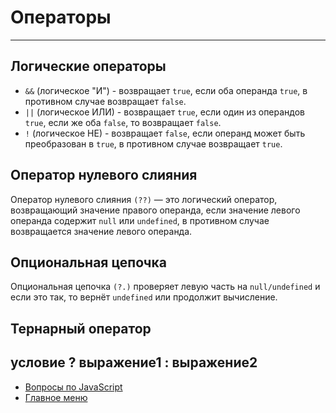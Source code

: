 # Oператоры

---

## Логические операторы

- `&&` (логическое "И") - возвращает `true`, если оба операнда `true`, в противном случае возвращает `false`.
- `||` (логическое ИЛИ) - возвращает `true`, если один из операндов `true`, если же оба `false`, то возвращает `false`.
- `!` (логическое НЕ) - возвращает `false`, если операнд может быть преобразован в `true`, в противном случае возвращает `true`.

## Оператор нулевого слияния

Оператор нулевого слияния `(??)` — это логический оператор, возвращающий значение правого операнда, если значение левого операнда содержит `null` или `undefined`, в противном случае возвращается значение левого операнда.

## Опциональная цепочка

Опциональная цепочка `(?.)` проверяет левую часть на `null/undefined` и если это так, то вернёт `undefined` или продолжит вычисление.

## Тернарный оператор

## условие ? выражение1 : выражение2

- [Вопросы по JavaScript](../javaScript.md)
- [Главное меню](../../README.md)
